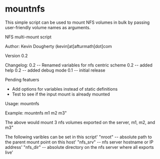mountnfs
========

This simple script can be used to mount NFS volumes in bulk by passing user-friendly volume names as arguments.


 NFS multi-mount script

 Author: Kevin Dougherty (kevin[at]afturmath[dot]com

 Version 0.2

 Changelog:
 0.2 -- Renamed variables for nfs centric scheme
 0.2 -- added help
 0.2 -- added debug mode
 0.1 -- initial release

 Pending featuers
 - Add options for variables instead of static definitions
 - Test to see if the input mount is already mounted

 Usage:
    mountnfs <volume names>

 Example:
    mountnfs m1 m2 m3"

 The above would mount 3 nfs volumes exported on the server, m1, m2, and m3"


 The following varibles can be set in this script'
 "nroot" -- absolute path to the parent mount point on this host'
 "nfs_srv" -- nfs server hostname or IP address'
 "nfs_dir" -- absolute directory on the nfs server where all exports live'

